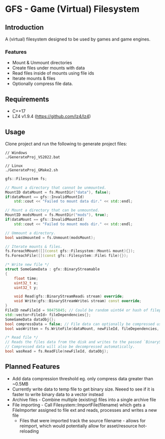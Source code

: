 # GFS - Game (Virtual) Filesystem

## Introduction

A (virtual) filesystem designed to be used by games and game engines.

### Features
- Mount & Unmount directories
- Create files under mounts with data
- Read files inside of mounts using file ids
- Iterate mounts & files
- Optionally compress file data.

## Requirements

- C++17
- LZ4 v1.9.4 (https://github.com/lz4/lz4)

## Usage

Clone project and run the following to generate project files:
```console
// Windows
./GenerateProj_VS2022.bat

// Linux
./GenerateProj_GMake2.sh
```

```c++
gfs::Filesystem fs;

// Mount a directory that cannot be unmounted.
MountID dataMount = fs.MountDir("data"), false);
if(dataMount == gfs::InvalidMountId)
    std::cout << "Failed to mount data dir." << std::endl;

// Mount a directory that can be unmounted.
MountID modsMount = fs.MountDir("mods"), true);
if(dataMount == gfs::InvalidMountId)
    std::cout << "Failed to mount mods dir." << std::endl;

// Ummount a directory.
bool wasUmounted = fs.Unmount(modsMount);

// Iterate mounts & files.
fs.ForeachMount([](const gfs::Filesystem::Mount& mount){});
fs.ForeachFile([](const gfs::Filesystem::File& file){});

/* Write new file */
struct SomeGameData : gfx::BinaryStreamable
{
    float time;
    uint32_t x;
    uint32_t y;

    void Read(gfs::BinaryStreamRead& stream) override;
    void Write(gfs::BinaryStreamWrite& stream) const override;
}
FileID newFileId = 98475845; // Could be random uint64 or hash of filepath.
std::vector<FileId> fileDependencies{};
SomeGameData dataObj{};
bool compressData = false; // File data can optionally be compressed using LZ4.
bool wasWritten = fs.WriteFile(dataMount, newFileId, fileDependencies, dataObj, compressData);

/* Read file */
// Reads the files data from the disk and writes to the passed `BinaryStreamable` object.
// Compressed data will also be decompressed automatically.
bool wasRead = fs.ReadFile(newFileId, dataObj);

``` 

## Planned Features

- Add data compression threshold eg. only compress data greater than ~0.5MB
- Currently write data to temp file to get binary size. Neeed to see if it is faster to write binary data to a vector instead
- Archive files - Combine multiple (existing) files into a single archive file
- File importing - Call Filesystem::ImportFile(filename) which gets a FileImporter assigned to file ext and reads, processes and writes a new file
    - Files that were imported track the source filename - allows for reimport, which would potentially allow for asset/resource hot-reloading